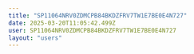 ```yaml
---
title: "SP11064NRV0ZDMCPB84BKDZFRV7TW1E7BE0E4N727"
date: 2025-03-20T11:05:42.499Z
user: SP11064NRV0ZDMCPB84BKDZFRV7TW1E7BE0E4N727
layout: "users"
---
```

    